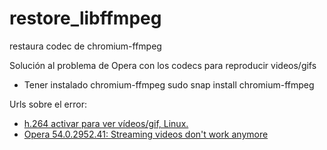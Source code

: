 # restore_libffmpeg
restaura codec de chromium-ffmpeg

Solución al problema de Opera con los codecs para reproducir videos/gifs

- Tener instalado chromium-ffmpeg
	sudo snap install chromium-ffmpeg

Urls sobre el error:
- [h.264 activar para ver vídeos/gif, Linux.](https://forums.opera.com/topic/30044/h-264-activar-para-ver-vídeos-gif-linux/2)
- [Opera 54.0.2952.41: Streaming videos don't work anymore](https://forums.opera.com/topic/27375/opera-54-0-2952-41-streaming-videos-don-t-work-anymore/46)
